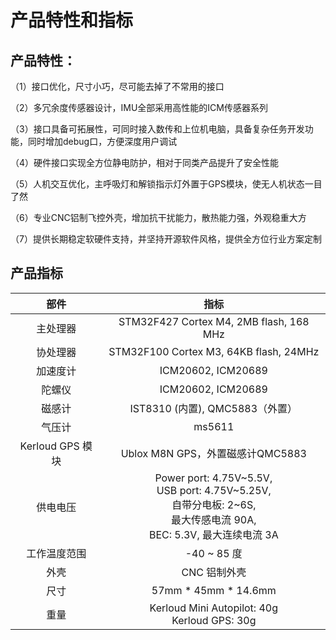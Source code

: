 # 产品特性和指标


## 产品特性：

（1）接口优化，尺寸小巧，尽可能去掉了不常用的接口

（2）多冗余度传感器设计，IMU全部采用高性能的ICM传感器系列

（3）接口具备可拓展性，可同时接入数传和上位机电脑，具备复杂任务开发功能，同时增加debug口，方便深度用户调试

（4）硬件接口实现全方位静电防护，相对于同类产品提升了安全性能

（5）人机交互优化，主呼吸灯和解锁指示灯外置于GPS模块，使无人机状态一目了然

（6）专业CNC铝制飞控外壳，增加抗干扰能力，散热能力强，外观稳重大方

（7）提供长期稳定软硬件支持，并坚持开源软件风格，提供全方位行业方案定制

## 产品指标

| 部件 | 指标 |
| :--: | :--: |
| 主处理器 |   STM32F427 Cortex M4, 2MB flash, 168 MHz |
| 协处理器 |  STM32F100 Cortex M3, 64KB flash, 24MHz |
| 加速度计 |   ICM20602, ICM20689 |
| 陀螺仪 |  ICM20602, ICM20689 |
| 磁感计 |  IST8310 (内置), QMC5883（外置） |
| 气压计 | ms5611 |
| Kerloud GPS 模块 |  Ublox M8N GPS，外置磁感计QMC5883 |
| 供电电压 |  Power port: 4.75V~5.5V, <br> USB port: 4.75V~5.25V, <br> 自带分电板: 2~6S, <br> 最大传感电流 90A, <br> BEC: 5.3V, 最大连续电流 3A |
| 工作温度范围 | -40 ~ 85 度|
| 外壳| CNC 铝制外壳 |
| 尺寸 | 57mm \* 45mm \* 14.6mm |
|重量 |Kerloud Mini Autopilot: 40g  <br> Kerloud GPS: 30g |

